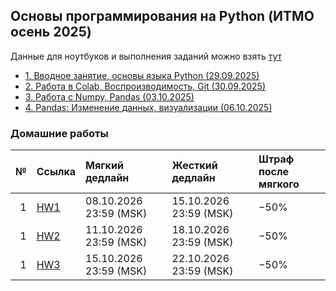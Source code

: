 ## Основы программирования на Python (ИТМО осень 2025)

Данные для ноутбуков и выполнения заданий можно взять [тут](https://disk.yandex.ru/d/-rPwF6_K4-NIfA)

- [1. Вводное занятие, основы языка Python (29.09.2025)](Lectures/Lecture%201)
- [2. Работа в Colab, Воспроизводимость, Git (30.09.2025)](Lectures/Lecture%202)
- [3. Работа c Numpy, Pandas (03.10.2025)](Lectures/Lecture%203)
- [4. Pandas: Изменение данных, визуализации (06.10.2025)](Lectures/Lecture%204)

### Домашние работы


| № | Ссылка | Мягкий дедлайн | Жесткий дедлайн | Штраф после мягкого |
|---:|:------|:---------------|:----------------|:--------------------|
| 1 | [HW1](Homeworks/itmo_ai_minor_python_course_hw1.md) | 08.10.2026 23:59 (MSK) | 15.10.2026 23:59 (MSK) | −50% |
| 1 | [HW2](Homeworks/itmo_ai_minor_python_course_hw2.md) | 11.10.2026 23:59 (MSK) | 18.10.2026 23:59 (MSK) | −50% |
| 1 | [HW3](Homeworks/itmo_ai_minor_python_course_hw3.md) | 15.10.2026 23:59 (MSK) | 22.10.2026 23:59 (MSK) | −50% |
